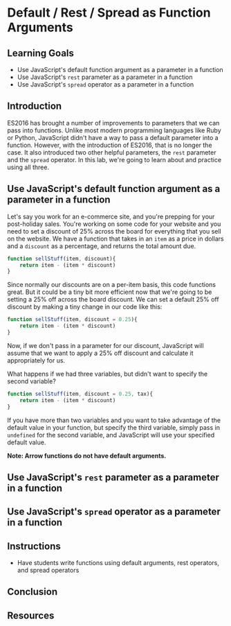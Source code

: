 # Default / Rest / Spread as Function Arguments

## Learning Goals

- Use JavaScript's default function argument as a parameter in a function
- Use JavaScript's `rest` parameter as a parameter in a function
- Use JavaScript's `spread` operator as a parameter in a function

## Introduction

ES2016 has brought a number of improvements to parameters that we can pass into
functions. Unlike most modern programming languages like Ruby or Python,
JavaScript didn't have a way to pass a default parameter into a function.
However, with the introduction of ES2016, that is no longer the case. It also
introduced two other helpful parameters, the `rest` parameter and the `spread`
operator. In this lab, we're going to learn about and practice using all three. 

## Use JavaScript's default function argument as a parameter in a function

Let's say you work for an e-commerce site, and you're prepping for your post-holiday sales. You're working on some code for your website and you need to set a discount of 25% across the board for everything that you sell on the website. We have a function that takes in an `item` as a price in dollars and a `discount` as a percentage, and returns the total amount due. 

```js
function sellStuff(item, discount){
    return item - (item * discount)
}
```

Since normally our discounts are on a per-item basis, this code functions great. But it could be a tiny bit more efficient now that we're going to be setting a 25% off across the board discount. We can set a default 25% off discount by making a tiny change in our code like this:

```js
function sellStuff(item, discount = 0.25){
    return item - (item * discount)
}
```

Now, if we don't pass in a parameter for our discount, JavaScript will assume that we want to apply a 25% off discount and calculate it appropriately for us. 

What happens if we had three variables, but didn't want to specify the second variable?

```js
function sellStuff(item, discount = 0.25, tax){
    return item - (item * discount)
}
```

If you have more than two variables and you want to take advantage of the default value in your function, but specify the third variable, simply pass in `undefined` for the second variable, and JavaScript will use your specified default value. 

**Note: Arrow functions do not have default arguments.**

## Use JavaScript's `rest` parameter as a parameter in a function

## Use JavaScript's `spread` operator as a parameter in a function

## Instructions

- Have students write functions using default arguments, rest operators, and spread operators

## Conclusion

## Resources
